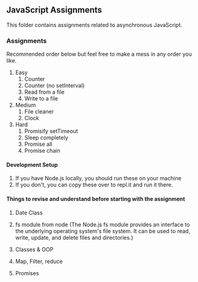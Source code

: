 ## JavaScript Assignments

This folder contains assignments related to asynchronous JavaScript.

### Assignments

Recommended order below but feel free to make a mess in any order you like.
1. Easy
   1. Counter
   2. Counter (no setInterval)
   3. Read from a file
   4. Write to a file
2. Medium
   1. File cleaner
   2. Clock
3. Hard
   1. Promisify setTimeout
   2. Sleep completely
   3. Promise all
   4. Promise chain

#### Development Setup
1. If you have Node.js locally, you should run these on your machine
2. If you don't, you can copy these over to repl.it and run it there.


#### Things to revise and understand before starting with the assignment

1. Date Class

2. fs module from node (The Node.js fs module provides an interface to the underlying operating system's file system. It can be used to read, write, update, and delete files and directories.)

3. Classes & OOP 

4. Map, Filter, reduce

5. Promises